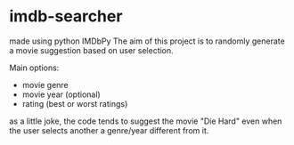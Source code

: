 # imdb-searcher

made using python IMDbPy
The aim of this project is to randomly generate a movie suggestion based on user selection. 

Main options:
- movie genre
- movie year (optional)
- rating (best or worst ratings)

as a little joke, the code tends to suggest the movie "Die Hard" even when the user selects another a genre/year different from it.
